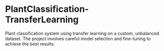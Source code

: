 # PlantClassification-TransferLearning
Plant classification system using transfer learning on a custom, unbalanced dataset. The project involves careful model selection and fine-tuning to achieve the best results.
